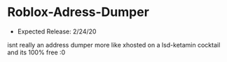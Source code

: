 # Roblox-Adress-Dumper
* Expected Release: 2/24/20

isnt really an address dumper more like xhosted on a lsd-ketamin cocktail and its 100% free :0

